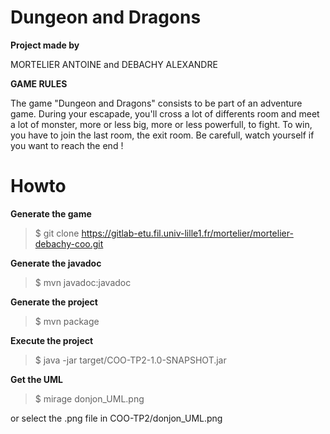 # Dungeon and Dragons

**Project made by**

MORTELIER ANTOINE and DEBACHY ALEXANDRE

**GAME RULES**

The game "Dungeon and Dragons" consists to be part of an adventure game.
During your escapade, you'll cross a lot of differents room and meet a lot of monster, more or less big, more or less powerfull, to fight.
To win, you have to join the last room, the exit room.
Be carefull, watch yourself if you want to reach the end !

# Howto

**Generate the game**

>$ git clone https://gitlab-etu.fil.univ-lille1.fr/mortelier/mortelier-debachy-coo.git

**Generate the javadoc**

>$ mvn javadoc:javadoc

**Generate the project**

>$ mvn package

**Execute the project**

>$ java -jar target/COO-TP2-1.0-SNAPSHOT.jar

**Get the UML**

>$ mirage donjon_UML.png

or select the .png file in COO-TP2/donjon_UML.png
